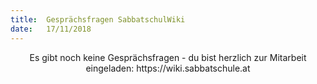 ```yaml
---
title:  Gesprächsfragen SabbatschulWiki
date:   17/11/2018
---
```


<center>Es gibt noch keine Gesprächsfragen - du bist herzlich zur Mitarbeit eingeladen: https://wiki.sabbatschule.at</center>